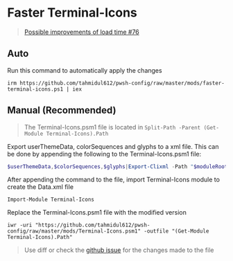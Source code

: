 # Faster Terminal-Icons

>[Possible improvements of load time #76
](<https://github.com/devblackops/Terminal-Icons/issues/76>)

## Auto

Run this command to automatically apply the changes

```console
irm https://github.com/tahmidul612/pwsh-config/raw/master/mods/faster-terminal-icons.ps1 | iex
```

## Manual (Recommended)

> The Terminal-Icons.psm1 file is located in `Split-Path -Parent (Get-Module Terminal-Icons).Path`

Export userThemeData, colorSequences and glyphs to a xml file. This can be done by appending the following to the Terminal-Icons.psm1 file:

```powershell
$userThemeData,$colorSequences,$glyphs|Export-Clixml -Path "$moduleRoot/Data/Data.xml"
```

After appending the command to the file, import Terminal-Icons module to create the Data.xml file

```console
Import-Module Terminal-Icons
```

Replace the Terminal-Icons.psm1 file with the modified version

```console
iwr -uri "https://github.com/tahmidul612/pwsh-config/raw/master/mods/Terminal-Icons.psm1" -outfile "(Get-Module Terminal-Icons).Path"
```

> Use diff or check the [github issue](<https://github.com/devblackops/Terminal-Icons/issues/76>) for the changes made to the file
